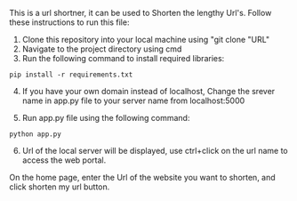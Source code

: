 This is a url shortner, it can be used to Shorten the lengthy Url's.
Follow these instructions to run this file:
1) Clone this repository into your local machine using "git clone "URL"
2) Navigate to the project directory using cmd
3) Run the following command to install required libraries:
```
pip install -r requirements.txt
```
4. If you have your own domain instead of localhost, Change the srever name in app.py file to your server name from localhost:5000

5. Run app.py file using the following command:
```
python app.py
```
6. Url of the local server will be displayed, use ctrl+click on the url name to access the web portal.

On the home page, enter the Url of the website you want to shorten, and click shorten my url button.

